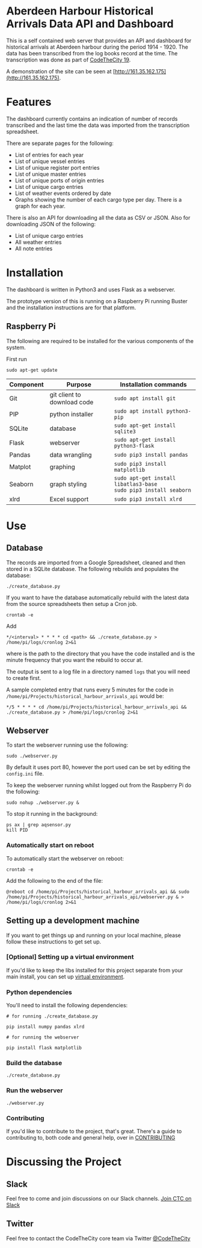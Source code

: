 # Aberdeen Harbour Historical Arrivals Data API and Dashboard
This is a self contained web server that provides an API and dashboard for historical arrivals at Aberdeen harbour during the period 1914 - 1920. The data has been transcribed from the log books record at the time. The transcription was done as part of [CodeTheCity 19](https://codethecity.org/what-we-do/hack-weekends/code-the-city-19-history-data-innovation).

A demonstration of the site can be seen at [http://161.35.162.175](http://161.35.162.175).

# Features

The dashboard currently contains an indication of number of records transcribed and the last time the data was imported from the transcription spreadsheet.

There are separate pages for the following:

* List of entries for each year
* List of unique vessel entries
* List of unique register port entries
* List of unique master entries
* List of unique ports of origin entries
* List of unique cargo entries
* List of weather events ordered by date
* Graphs showing the number of each cargo type per day. There is a graph for each year.

There is also an API for downloading all the data as CSV or JSON. Also for downloading JSON of the following:

* List of unique cargo entries
* All weather entries
* All note entries

# Installation

The dashboard is written in Python3 and uses Flask as a webserver.

The prototype version of this is running on a Raspberry Pi running Buster and the installation instructions are for that platform.

## Raspberry Pi

The following are required to be installed for the various components of the system.

First run

```
sudo apt-get update
```

| Component | Purpose | Installation commands |
| --- | --- | --- |
| Git | git client to download code | `sudo apt install git` |
| PIP | python installer | `sudo apt install python3-pip` |
| SQLite | database| `sudo apt-get install sqlite3`|
| Flask | webserver| `sudo apt-get install python3-flask`|
| Pandas | data wrangling|`sudo pip3 install pandas`|
| Matplot | graphing|`sudo pip3 install matplotlib`|
| Seaborn | graph styling| `sudo apt-get install libatlas3-base`<br>`sudo pip3 install seaborn`|
| xlrd | Excel support | `sudo pip3 install xlrd` |

# Use

## Database

The records are imported from a Google Spreadsheet, cleaned and then stored in a SQLite database. The following rebuilds and populates the database:

```
./create_database.py
```

If you want to have the database automatically rebuild with the latest data from the source spreadsheets then setup a Cron job.

```
crontab -e
```

Add

```
*/<interval> * * * * cd <path> && ./create_database.py > /home/pi/logs/cronlog 2>&1
```

where <path> is the path to the directory that you have the code installed and <interval> is the minute frequency that you want the rebuild to occur at.

The output is sent to a log file in a directory named `logs` that you will need to create first.

A sample completed entry that runs every 5 minutes for the code in `/home/pi/Projects/historical_harbour_arrivals_api` would be:

```
*/5 * * * * cd /home/pi/Projects/historical_harbour_arrivals_api && ./create_database.py > /home/pi/logs/cronlog 2>&1
```



## Webserver

To start the webserver running use the following:

```
sudo ./webserver.py
```

By default it uses port 80, however the port used can be set by editing the `config.ini` file.

To keep the webserver running whilst logged out from the Raspberry Pi do the following:

```
sudo nohup ./webserver.py &
```

To stop it running in the background:

```
ps ax | grep aqsensor.py
kill PID
```

### Automatically start on reboot

To automatically start the webserver on reboot:

```
crontab -e
```

Add the following to the end of the file:

```
@reboot cd /home/pi/Projects/historical_harbour_arrivals_api && sudo /home/pi/Projects/historical_harbour_arrivals_api/webserver.py & > /home/pi/logs/cronlog 2>&1
```

## Setting up a development machine

If you want to get things up and running on your local machine, please follow these instructions to get set up.

### [Optional] Setting up a virtual environment

If you'd like to keep the libs installed for this project separate from your main install, you can set up [virtual environment](https://packaging.python.org/guides/installing-using-pip-and-virtual-environments/#creating-a-virtual-environment).

### Python dependencies

You'll need to install the following dependencies:

```
# for running ./create_database.py

pip install numpy pandas xlrd
```

```
# for running the webserver

pip install flask matplotlib
```

### Build the database

```
./create_database.py
```

### Run the webserver

```
./webserver.py
```

### Contributing

If you'd like to contribute to the project, that's great. There's a guide to contributing to, both code and general help, over in [CONTRIBUTING](https://github.com/CodeTheCity/historical_harbour_arrivals_api/blob/master/CONTRIBUTING.md)

# Discussing the Project

## Slack

Feel free to come and join discussions on our Slack channels. [Join CTC on Slack](https://join.slack.com/t/codethecity/shared_invite/zt-d4a8eohu-pbc_J4rn~caNlPGGuq28Zw)
## Twitter

Feel free to contact the CodeTheCity core team via Twitter [@CodeTheCity](https://twitter.com/codethecity)


